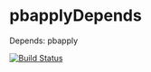 # pbapplyDepends

Depends: pbapply

[![Build Status](https://travis-ci.org/psolymos/pbapplyDepends.svg?branch=master)](https://travis-ci.org/psolymos/pbapplyDepends)
